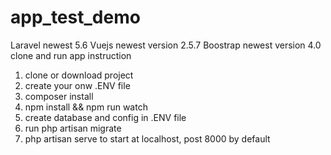 # app_test_demo
Laravel newest 5.6
Vuejs newest version 2.5.7
Boostrap newest version 4.0
clone and run app instruction
1. clone or download project
2. create your onw .ENV file
3. composer install
4. npm install && npm run watch
5. create database and config in .ENV file
6. run php artisan migrate
7. php artisan serve to start at localhost, post 8000 by default
